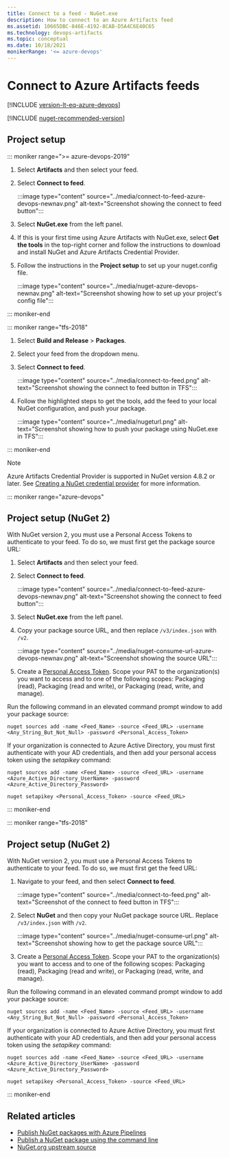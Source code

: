 ```yaml
---
title: Connect to a feed - NuGet.exe
description: How to connect to an Azure Artifacts feed
ms.assetid: 10665DBC-846E-4192-8CAB-D5A4C6E40C65
ms.technology: devops-artifacts
ms.topic: conceptual
ms.date: 10/18/2021
monikerRange: '<= azure-devops'
---
```


# Connect to Azure Artifacts feeds

[!INCLUDE [version-lt-eq-azure-devops](../../includes/version-lt-eq-azure-devops.md)]

[!INCLUDE [nuget-recommended-version](../includes/nuget/nuget-recommended-version.md)]

## Project setup

::: moniker range=">= azure-devops-2019"

1. Select **Artifacts** and then select your feed.

1. Select **Connect to feed**.

    :::image type="content" source="../media/connect-to-feed-azure-devops-newnav.png" alt-text="Screenshot showing the connect to feed button":::

1. Select **NuGet.exe** from the left panel.

1. If this is your first time using Azure Artifacts with NuGet.exe, select **Get the tools** in the top-right corner and follow the instructions to download and install NuGet and Azure Artifacts Credential Provider.

1. Follow the instructions in the **Project setup** to set up your nuget.config file.

   :::image type="content" source="../media/nuget-azure-devops-newnav.png" alt-text="Screenshot showing how to set up your project's config file":::

::: moniker-end

::: moniker range="tfs-2018"

1. Select **Build and Release** > **Packages**.

1. Select your feed from the dropdown menu.

1. Select **Connect to feed**.

    :::image type="content" source="../media/connect-to-feed.png" alt-text="Screenshot showing the connect to feed button in TFS":::

1. Follow the highlighted steps to get the tools, add the feed to your local NuGet configuration, and push your package.

    :::image type="content" source="../media/nugeturl.png" alt-text="Screenshot showing how to push your package using NuGet.exe in TFS":::
   
::: moniker-end

> [!NOTE]
> Azure Artifacts Credential Provider is supported in NuGet version 4.8.2 or later. See [Creating a NuGet credential provider](/nuget/reference/extensibility/nuget-exe-credential-providers#creating-a-nugetexe-credential-provider) for more information.


::: moniker range="azure-devops"

## Project setup (NuGet 2)

With NuGet version 2, you must use a Personal Access Tokens to authenticate to your feed. To do so, we must first get the package source URL:

1. Select **Artifacts** and then select your feed. 

1. Select **Connect to feed**.

    :::image type="content" source="../media/connect-to-feed-azure-devops-newnav.png" alt-text="Screenshot showing the connect to feed button":::

1. Select **NuGet.exe** from the left panel.
   
1. Copy your package source URL, and then replace `/v3/index.json` with `/v2`.

    :::image type="content" source="../media/nuget-consume-url-azure-devops-newnav.png" alt-text="Screenshot showing the source URL":::

1. Create a [Personal Access Token](../../organizations/accounts/use-personal-access-tokens-to-authenticate.md#create-a-pat). Scope your PAT to the organization(s) you want to access and to one of the following scopes: Packaging (read), Packaging (read and write), or Packaging (read, write, and manage).

Run the following command in an elevated command prompt window to add your package source:

```Command
nuget sources add -name <Feed_Name> -source <Feed_URL> -username <Any_String_But_Not_Null> -password <Personal_Access_Token>
```

If your organization is connected to Azure Active Directory, you must first authenticate with your AD credentials, and then add your personal access token using the *setapikey* command:

```Command
nuget sources add -name <Feed_Name> -source <Feed_URL> -username <Azure_Active_Directory_UserName> -password <Azure_Active_Directory_Password>

nuget setapikey <Personal_Access_Token> -source <Feed_URL> 
```

::: moniker-end

::: moniker range="tfs-2018"

## Project setup (NuGet 2)

With NuGet version 2, you must use a Personal Access Tokens to authenticate to your feed. To do so, we must first get the feed URL:

1. Navigate to your feed, and then select **Connect to feed**.

    :::image type="content" source="../media/connect-to-feed.png" alt-text="Screenshot of the connect to feed button in TFS":::

1. Select **NuGet** and then copy your NuGet package source URL. Replace `/v3/index.json` with `/v2`. 

    :::image type="content" source="../media/nuget-consume-url.png" alt-text="Screenshot showing how to get the package source URL":::

1. Create a [Personal Access Token](../../organizations/accounts/use-personal-access-tokens-to-authenticate.md#create-a-pat). Scope your PAT to the organization(s) you want to access and to one of the following scopes: Packaging (read), Packaging (read and write), or Packaging (read, write, and manage).

Run the following command in an elevated command prompt window to add your package source:

```Command
nuget sources add -name <Feed_Name> -source <Feed_URL> -username <Any_String_But_Not_Null> -password <Personal_Access_Token>
```

If your organization is connected to Azure Active Directory, you must first authenticate with your AD credentials, and then add your personal access token using the *setapikey* command:

```Command
nuget sources add -name <Feed_Name> -source <Feed_URL> -username <Azure_Active_Directory_UserName> -password <Azure_Active_Directory_Password>

nuget setapikey <Personal_Access_Token> -source <Feed_URL> 
```

::: moniker-end

## Related articles

- [Publish NuGet packages with Azure Pipelines](../../pipelines/artifacts/nuget.md)
- [Publish a NuGet package using the command line](./publish.md)
- [NuGet.org upstream source](./upstream-sources.md)